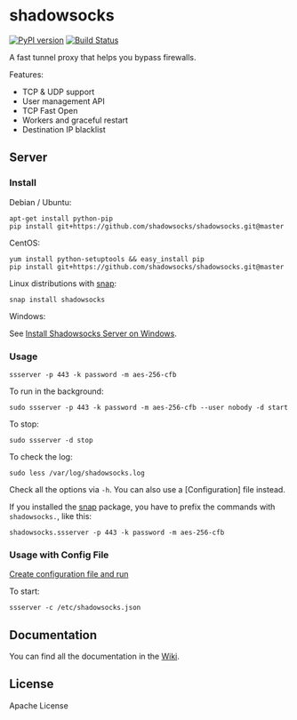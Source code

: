 # shadowsocks

[![PyPI version]][pypi] [![Build Status]][travis ci]

A fast tunnel proxy that helps you bypass firewalls.

Features:

- TCP & UDP support
- User management API
- TCP Fast Open
- Workers and graceful restart
- Destination IP blacklist

## Server

### Install

Debian / Ubuntu:

```
apt-get install python-pip
pip install git+https://github.com/shadowsocks/shadowsocks.git@master
```

CentOS:

```
yum install python-setuptools && easy_install pip
pip install git+https://github.com/shadowsocks/shadowsocks.git@master
```

Linux distributions with [snap](http://snapcraft.io/):

```
snap install shadowsocks
```

Windows:

See [Install Shadowsocks Server on Windows](https://github.com/shadowsocks/shadowsocks/wiki/Install-Shadowsocks-Server-on-Windows).

### Usage

```
ssserver -p 443 -k password -m aes-256-cfb
```

To run in the background:

```
sudo ssserver -p 443 -k password -m aes-256-cfb --user nobody -d start
```

To stop:

```
sudo ssserver -d stop
```

To check the log:

```
sudo less /var/log/shadowsocks.log
```

Check all the options via `-h`. You can also use a [Configuration] file instead.

If you installed the [snap](http://snapcraft.io/) package, you have to prefix the commands with `shadowsocks.`, like this:

```
shadowsocks.ssserver -p 443 -k password -m aes-256-cfb
```

### Usage with Config File

[Create configuration file and run](https://github.com/shadowsocks/shadowsocks/wiki/Configuration-via-Config-File)

To start:

```
ssserver -c /etc/shadowsocks.json
```

## Documentation

You can find all the documentation in the [Wiki](https://github.com/shadowsocks/shadowsocks/wiki).

## License

Apache License

[build status]: https://img.shields.io/travis/shadowsocks/shadowsocks/master.svg?style=flat
[pypi]: https://pypi.python.org/pypi/shadowsocks
[pypi version]: https://img.shields.io/pypi/v/shadowsocks.svg?style=flat
[travis ci]: https://travis-ci.org/shadowsocks/shadowsocks
